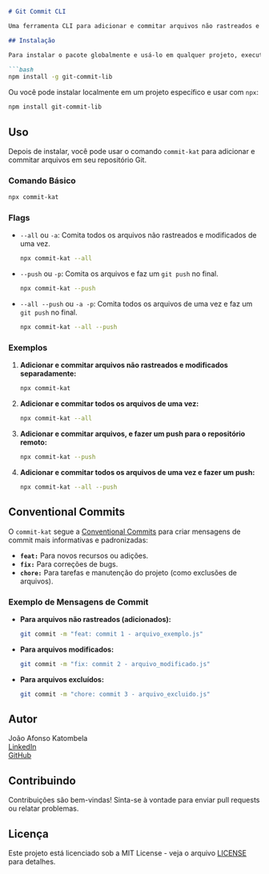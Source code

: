  
```markdown
# Git Commit CLI

Uma ferramenta CLI para adicionar e commitar arquivos não rastreados e modificados em um repositório Git.

## Instalação

Para instalar o pacote globalmente e usá-lo em qualquer projeto, execute:

```bash
npm install -g git-commit-lib
```

Ou você pode instalar localmente em um projeto específico e usar com `npx`:

```bash
npm install git-commit-lib
```

## Uso

Depois de instalar, você pode usar o comando `commit-kat` para adicionar e commitar arquivos em seu repositório Git.

### Comando Básico

```bash
npx commit-kat
```

### Flags

- `--all` ou `-a`: Comita todos os arquivos não rastreados e modificados de uma vez.
  ```bash
  npx commit-kat --all
  ```

- `--push` ou `-p`: Comita os arquivos e faz um `git push` no final.
  ```bash
  npx commit-kat --push
  ```

- `--all --push` ou `-a -p`: Comita todos os arquivos de uma vez e faz um `git push` no final.
  ```bash
  npx commit-kat --all --push
  ```

### Exemplos

1. **Adicionar e commitar arquivos não rastreados e modificados separadamente:**

   ```bash
   npx commit-kat
   ```

2. **Adicionar e commitar todos os arquivos de uma vez:**

   ```bash
   npx commit-kat --all
   ```

3. **Adicionar e commitar arquivos, e fazer um push para o repositório remoto:**

   ```bash
   npx commit-kat --push
   ```

4. **Adicionar e commitar todos os arquivos de uma vez e fazer um push:**

   ```bash
   npx commit-kat --all --push
   ```

## Conventional Commits

O `commit-kat` segue a [Conventional Commits](https://www.conventionalcommits.org/) para criar mensagens de commit mais informativas e padronizadas:

- **`feat:`** Para novos recursos ou adições.
- **`fix:`** Para correções de bugs.
- **`chore:`** Para tarefas e manutenção do projeto (como exclusões de arquivos).

### Exemplo de Mensagens de Commit

- **Para arquivos não rastreados (adicionados):**
  ```bash
  git commit -m "feat: commit 1 - arquivo_exemplo.js"
  ```

- **Para arquivos modificados:**
  ```bash
  git commit -m "fix: commit 2 - arquivo_modificado.js"
  ```

- **Para arquivos excluídos:**
  ```bash
  git commit -m "chore: commit 3 - arquivo_excluido.js"
  ```

## Autor

João Afonso Katombela  
[LinkedIn](https://www.linkedin.com/in/joao-afonso-katumbela)  
[GitHub](https://github.com/katumbela)

## Contribuindo

Contribuições são bem-vindas! Sinta-se à vontade para enviar pull requests ou relatar problemas.

## Licença

Este projeto está licenciado sob a MIT License - veja o arquivo [LICENSE](LICENSE) para detalhes.
```
 